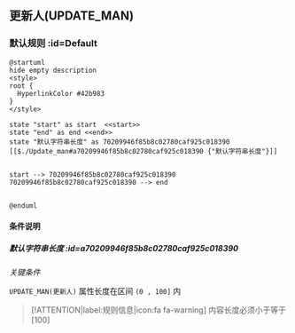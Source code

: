 ## 更新人(UPDATE_MAN) <!-- {docsify-ignore-all} -->

   

### 默认规则 :id=Default

```plantuml
@startuml
hide empty description
<style>
root {
  HyperlinkColor #42b983
}
</style>

state "start" as start  <<start>>
state "end" as end <<end>>
state "默认字符串长度" as 70209946f85b8c02780caf925c018390 [[$./Update_man#a70209946f85b8c02780caf925c018390 {"默认字符串长度"}]]


start --> 70209946f85b8c02780caf925c018390 
70209946f85b8c02780caf925c018390 --> end 


@enduml
```

#### 条件说明

##### 默认字符串长度 :id=a70209946f85b8c02780caf925c018390


*关键条件*


`UPDATE_MAN(更新人)` 属性长度在区间 `(0 , 100]` 内

> [!ATTENTION|label:规则信息|icon:fa fa-warning]
> 内容长度必须小于等于[100]







